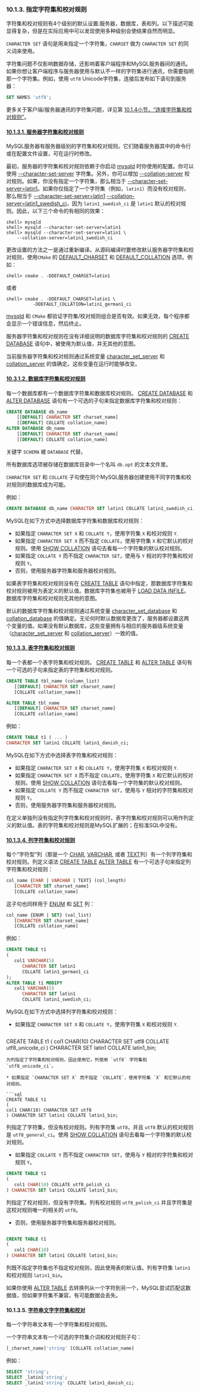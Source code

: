 ### 10.1.3. 指定字符集和校对规则

字符集和校对规则有4个级别的默认设置:服务器，数据库，表和列。以下描述可能显得复杂，但是在实际应用中可以发现使用多种级别会使结果自然而明显。

`CHARACTER SET` 语句是用来指定一个字符集，`CHARSET` 做为 `CHARACTER SET` 的同义词来使用。

字符集问题不仅影响数据存储，还影响着客户端程序和MySQL服务器间的通讯。如果你想让客户端程序与服务器使用与默认不一样的字符集进行通讯，你需要指明那一个字符集。例如，使用 `utf8` Unicode字符集，连接后发布如下语句到服务器：

```sql
SET NAMES 'utf8';
```

更多关于客户端/服务器通讯的字符集问题，详见第 [10.1.4小节，“连接字符集和校对规则”](./10.1.04_Connection_Character_Sets_and_Collations.md)。

#### [10.1.3.1. 服务器字符集和校对规则](#10.1.3.1)

MySQL服务器有服务器级别的字符集和校对规则。它们随着服务器其中的命令行或在配置文件设置，可在运行时修改。

最初，服务器的字符集和校对规则依赖于你启动 [mysqld](../Chapter_04/4.3.1_mysqld—The_MySQL_Server.md) 时你使用的配置。你可以使用 [--character-set-server]() 字符集。另外，你可以增加 [--collation-server]() 校对规则。如果，你没有指定一个字符集，那么相当于 [--character-set-server=latin1]()。如果你仅指定了一个字符集（例如，`latin1`）而没有校对规则，那么相当于 [--character-set-server=latin1]() [--collation-server=latin1_swedish_ci]()，因为 `latin1_swedish_ci` 是 `latin1` 默认的校对规则。因此，以下三个命令的有相同的效果：

```shell
shell> mysqld
shell> mysqld --character-set-server=latin1
shell> mysqld --character-set-server=latin1 \
    --collation-server=latin1_swedish_ci
```

更改设置的方法之一是通过重新编译。从源码编译时要修改默认服务器字符集和校对规则，使用`CMake` 的 [DEFAULT_CHARSET]() 和 [DEFAULT_COLLATION]() 选项。例如：

```shell
shell> cmake . -DDEFAULT_CHARSET=latin1
```

或者

```shell
shell> cmake . -DDEFAULT_CHARSET=latin1 \
          -DDEFAULT_COLLATION=latin1_german1_ci
```

[mysqld](../Chapter_04/4.3.1_mysqld—The_MySQL_Server.md) 和 `CMake` 都验证字符集/校对规则组合是否有效。如果无效，每个程序都会显示一个错误信息，然后终止。

服务器字符集和校对规则在没有详细说明的数据库字符集和校对规则的 [CREATE DATABASE](../Chapter_13/13.1.10_CREATE_DATABASE_Syntax.md) 语句中，被使用为默认值，并无其他的意图。

当前服务器字符集和校对规则通过系统变量 [character_set_server]() 和 [collation_server]() 的值确定。这些变量在运行时能够改变。

#### [10.3.1.2. 数据库字符集和校对规则](10.3.1.2)

每一个数据库都有一个数据库字符集和数据库校对规则。 [CREATE DATABASE](../Chapter_13/13.1.10_CREATE_DATABASE_Syntax.md) 和 [ALTER DATABASE](../Chapter_13/13.1.1_ALTER_DATABASE_Syntax.md) 语句有一个可选的子句来指定数据库字符集和校对规则：

```sql
CREATE DATABASE db_name
    [[DEFAULT] CHARACTER SET charset_name]
    [[DEFAULT] COLLATE collation_name]
ALTER DATABASE db_name
    [[DEFAULT] CHARACTER SET charset_name]
    [[DEFAULT] COLLATE collation_name]
```

关键字 `SCHEMA` 被 `DATABASE` 代替。

所有数据库选项被存储在数据库目录中一个名叫 `db.opt` 的文本文件里。

`CHARACTER SET` 和 `COLLATE` 子句使在同个MySQL服务器创建使用不同字符集和校对规则的数据库成为可能。

例如：

```sql
CREATE DATABASE db_name CHARACTER SET latin1 COLLATE latin1_swedish_ci;
```

MySQL在如下方式中选择数据库字符集和数据库校对规则：

* 如果指定 `CHARACTER SET X` 和 `COLLATE Y`，使用字符集 `X` 和校对规则 `Y`.
* 如果指定 `CHARACTER SET X` 而不指定 `COLLATE`，使用字符集 `X` 和它默认的校对规则。使用 [SHOW COLLATION](../Chapter_13/13.7.5_SHOW_Syntax.md#13.7.5.5) 语句去看每一个字符集的默认校对规则。
* 如果指定 `COLLATE Y` 而不指定 `CHARACTER SET`，使用与 `Y` 相对的字符集和校对规则 `Y`。
* 否则，使用服务器字符集和服务器校对规则。

如果表字符集和校对规则没有在 [CREATE TABLE](../Chapter_13/13.1.17_CREATE_TABLE_Syntax.md) 语句中指定，那数据库字符集和校对规则被用为表定义的默认值。数据库字符集也被用于 [LOAD DATA INFILE](../Chapter_13/13.2.6_LOAD_DATA_INFILE_Syntax.md)。数据库字符集和校对规则无其他的意图。

默认的数据库字符集和校对规则通过系统变量 [character\_set\_database]() 和 [collation_database]() 的值确定。无论何时默认数据库更改了，服务器都设置这两个变量的值。如果没有默认数据库，这些变量拥有与相应的服务器级系统变量（[character\_set\_server]() 和 [collation_server]()）一致的值。 

#### [10.1.3.3. 表字符集和校对规则](#10.1.3.3)

每一个表都一个表字符集和校对规则。 [CREATE TABLE](../Chapter_13/13.1.17_CREATE_TABLE_Syntax.md) 和 [ALTER TABLE]() 语句有一个可选的子句来指定表的字符集和校对规则。

```sql
CREATE TABLE tbl_name (column_list)
   [[DEFAULT] CHARACTER SET charset_name]
   [COLLATE collation_name]]

ALTER TABLE tbl_name
   [[DEFAULT] CHARACTER SET charset_name]
   [COLLATE collation_name]
```

例如：

```sql
CREATE TABLE t1 ( ... )
CHARACTER SET latin1 COLLATE latin1_danish_ci;
```

MySQL在如下方式中选择表字符集和校对规则：

* 如果指定 `CHARACTER SET X` 和 `COLLATE Y`，使用字符集 `X` 和校对规则 `Y`.
* 如果指定 `CHARACTER SET X` 而不指定 `COLLATE`，使用字符集 `X` 和它默认的校对规则。使用 [SHOW COLLATION](../Chapter_13/13.7.5_SHOW_Syntax.md#13.7.5.5) 语句去看每一个字符集的默认校对规则。
* 如果指定 `COLLATE Y` 而不指定 `CHARACTER SET`，使用与 `Y` 相对的字符集和校对规则 `Y`。
* 否则，使用服务器字符集和服务器校对规则。

在定义单独列没有指定列字符集和校对规则时，表字符集和校对规则可以用作列定义的默认值。表的字符集和校对规则是MySQL扩展的；在标准SQL中没有。

#### [10.1.3.4. 列字符集和校对规则](#10.1.3.4)

每个“字符型”列（那是一个 [CHAR](), [VARCHAR](), 或者 [TEXT]()列）有一个列字符集和校对规则。列定义语法 [CREATE TABLE]() [ALTER TABLE]() 有一个可选子句来指定列字符集和校对规则：

```sql
col_name {CHAR | VARCHAR | TEXT} (col_length)
   [CHARACTER SET charset_name]
   [COLLATE collation_name]
```

这子句也同样用于 [ENUM]() 和 [SET]() 列：

```sql
col_name {ENUM | SET} (val_list)
   [CHARACTER SET charset_name]
   [COLLATE collation_name]
```

例如：

```sql
CREATE TABLE t1
(
   col1 VARCHAR(5)
      CHARACTER SET latin1
      COLLATE latin1_german1_ci
);
ALTER TABLE t1 MODIFY
   col1 VARCHAR(5)
      CHARACTER SET latin1
      COLLATE latin1_swedish_ci;
```

MySQL在如下方式中选择列字符集和校对规则：

* 如果指定 `CHARACTER SET X` 和 `COLLATE Y`，使用字符集 `X` 和校对规则 `Y`.

   ```sql
CREATE TABLE t1
(
   col1 CHAR(10) CHARACTER SET utf8 COLLATE utf8_unicode_ci
) CHARACTER SET latin1 COLLATE latin1_bin;
   ```
为列指定了字符集和校对规则，因此使用它。列使用 `utf8` 字符集和 `utf8_unicode_ci`。

* 如果指定 `CHARACTER SET X` 而不指定 `COLLATE`，使用字符集 `X` 和它默认的校对规则。

```sql
CREATE TABLE t1
(
   col1 CHAR(10) CHARACTER SET utf8
) CHARACTER SET latin1 COLLATE latin1_bin;
```

列指定了字符集，但没有校对规则。列有字符集 `utf8`，并且 `utf8` 默认的校对规则是 `utf8_general_ci`。使用 [SHOW COLLATION](../Chapter_13/13.7.5_SHOW_Syntax.md#13.7.5.5) 语句去看每一个字符集的默认校对规则。

* 如果指定 `COLLATE Y` 而不指定 `CHARACTER SET`，使用与 `Y` 相对的字符集和校对规则 `Y`。

```sql
CREATE TABLE t1
(
   col1 CHAR(10) COLLATE utf8_polish_ci
) CHARACTER SET latin1 COLLATE latin1_bin;
```

列指定了校对规则，但没有字符集。列有校对规则 `utf8_polish_ci` 并且字符集是这校对规则唯一的相关的 `utf8`。

* 否则，使用服务器字符集和服务器校对规则。

```sql

CREATE TABLE t1
(
   col1 CHAR(10)
) CHARACTER SET latin1 COLLATE latin1_bin;
```

列既不指定字符集也不指定校对规则，因此使用表的默认值。列有字符集 `latin1` 和校对规则 `latin1_bin`。

如果你使用 [ALTER TABLE]() 去转换列从一个字符到另一个，MySQL尝试匹配这数据值，但如果字符集不兼容，有可能数据会丢失。


#### 10.1.3.5. [字符串文字字符集和校对](#10.1.3.5)

每一个字符串文本有一个字符集和校对规则。

一个字符串文本有一个可选的字符集介词和校对规则子句：

```sql
[_charset_name]'string' [COLLATE collation_name]
```

例如：

```sql
SELECT 'string';
SELECT _latin1'string';
SELECT _latin1'string' COLLATE latin1_danish_ci;
```

